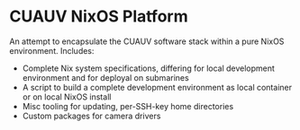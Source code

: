 # CUAUV NixOS Platform

An attempt to encapsulate the CUAUV software stack within a pure NixOS environment. Includes:

- Complete Nix system specifications, differing for local development environment and for deployal on submarines
- A script to build a complete development environment as local container or on local NixOS install
- Misc tooling for updating, per-SSH-key home directories
- Custom packages for camera drivers
